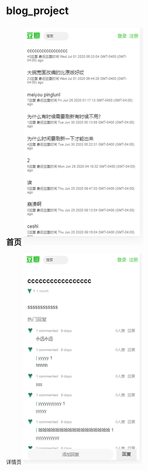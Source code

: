 # blog_project

首页
![Image text](https://github.com/alexguo789469/blog_project/blob/master/img-folder/front_page.png)
-------------------------------------------
详情页
![Image text](https://github.com/alexguo789469/blog_project/blob/master/img-folder/article_page.png)

